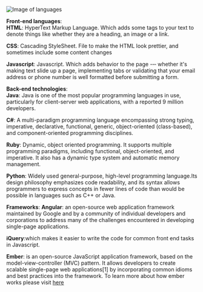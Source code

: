 ![Image of languages](http://eblul.org.uk/wp-content/uploads/2015/06/An-honest-Blog-about-Programming-Languages.jpg)

**Front-end languages**:        
**HTML**: HyperText Markup Language. Which adds some tags to your text to denote things like whether they are a heading, an image or a link.

**CSS**: Cascading StyleSheet. File to make the HTML look prettier, and sometimes include some content changes

**Javascript**: Javascript. Which adds behavior to the page -‐‐ whether it's making text slide up a page, implementing tabs or validating that your email address or phone number is well formatted before submitting a form. 

**Back-end technologies**:     
**Java**: Java is one of the most popular programming languages in use, particularly for client-server web applications, with a reported 9 million developers.

**C#**: A multi-paradigm programming language encompassing strong typing, imperative, declarative, functional, generic, object-oriented (class-based), and component-oriented programming disciplines.

**Ruby**: Dynamic, object oriented programming. It supports multiple programming paradigms, including functional, object-oriented, and imperative. It also has a dynamic type system and automatic memory management.

**Python**: Widely used general-purpose, high-level programming language.Its design philosophy emphasizes code readability, and its syntax allows programmers to express concepts in fewer lines of code than would be possible in languages such as C++ or Java.

**Frameworks**:
**Angular**: an open-source web application framework maintained by Google and by a community of individual developers and corporations to address many of the challenges encountered in developing single-page applications.

**iQuery**:which makes it easier to write the code for common front end tasks in Javascript.

**Ember**: is an open-source JavaScript application framework, based on the model-view-controller (MVC) pattern. It allows developers to create scalable single-page web applications[1] by incorporating common idioms and best practices into the framework. To learn more about how ember works please visit [here](http://emberjs.com/)

